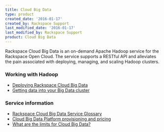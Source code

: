 ```yaml
---
title: Cloud Big Data
type: product
created_date: '2016-01-17'
created_by: Rackspace Support
last_modified_date: '2016-01-17'
last_modified_by: Rackspace Support
product: Cloud Big Data
---
```


Rackspace Cloud Big Data is an on-demand Apache Hadoop service for the
Rackspace Open Cloud. The service supports a RESTful API and alleviates
the pain associated with deploying, managing, and scaling Hadoop
clusters.

###  Working with Hadoop

-   [Deploying Rackspace Cloud Big
    Data](/howto/deploying-rackspace-cloud-big-data)
-   [Getting data into your Big Data
    cluster](/howto/getting-data-into-your-big-data-cluster)

###  Service information

-   [Rackspace Cloud Big Data Service
    Glossary](/howto/rackspace-cloud-big-data-service-glossary)
-   [Cloud Big Data Platform provisioning and
    pricing](/howto/cloud-big-data-platform-provisioning-and-pricing)
-   [What are the limits for Cloud Big
    Data?](/howto/what-are-the-limits-for-cloud-big-data)
